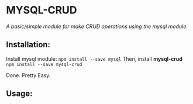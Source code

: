 # MYSQL-CRUD
*A basic/simple module for make CRUD operations using the mysql module.*

## Installation:
Install mysql module:
``npm install --save mysql``
Then, install **mysql-crud**
``npm install --save mysql-crud ``

Done.
Pretty Easy.

## Usage: